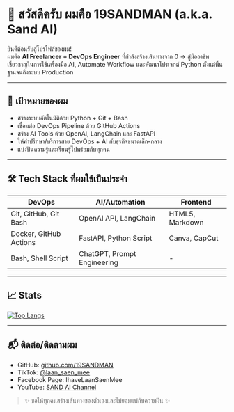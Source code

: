 # 👋 สวัสดีครับ ผมคือ 19SANDMAN (a.k.a. Sand AI)

ยินดีต้อนรับสู่โปรไฟล์ของผม!  
ผมคือ **AI Freelancer + DevOps Engineer** ที่กำลังสร้างเส้นทางจาก 0 → สู่มืออาชีพ  
เชี่ยวชาญในการใช้เครื่องมือ AI, Automate Workflow และพัฒนาโปรเจกต์ Python ตั้งแต่พื้นฐานจนถึงระบบ Production

---

## 🚀 เป้าหมายของผม

- สร้างระบบอัตโนมัติด้วย Python + Git + Bash
- เชื่อมต่อ DevOps Pipeline ด้วย GitHub Actions
- สร้าง AI Tools ด้วย OpenAI, LangChain และ FastAPI
- ให้คำปรึกษา/บริการสาย DevOps + AI กับธุรกิจขนาดเล็ก-กลาง
- แบ่งปันความรู้และเรียนรู้ไปพร้อมกับทุกคน

---

## 🛠️ Tech Stack ที่ผมใช้เป็นประจำ

| DevOps | AI/Automation | Frontend |
|--------|----------------|-----------|
| Git, GitHub, Git Bash | OpenAI API, LangChain | HTML5, Markdown |
| Docker, GitHub Actions | FastAPI, Python Script | Canva, CapCut |
| Bash, Shell Script | ChatGPT, Prompt Engineering | -

---

## 📈 Stats

[![Top Langs](https://github-readme-stats.vercel.app/api/top-langs/?username=19SANDMAN&layout=compact)](https://github.com/19SANDMAN)

---

## 📬 ติดต่อ/ติดตามผม

- GitHub: [github.com/19SANDMAN](https://github.com/19SANDMAN)
- TikTok: [@laan_saen_mee](https://www.tiktok.com/@laan_saen_mee)
- Facebook Page: IhaveLaanSaenMee
- YouTube: [SAND AI Channel](https://www.youtube.com/@SANDAI)

> ✨ ขอให้ทุกคนสร้างเส้นทางของตัวเองและไม่ยอมแพ้กับความฝัน ✨

